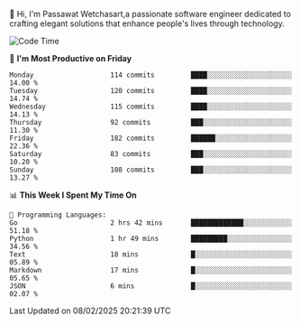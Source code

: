 
👋 Hi, I'm Passawat Wetchasart,a passionate software engineer dedicated to crafting elegant solutions that enhance people's lives through technology.


<!--START_SECTION:waka-->
![Code Time](http://img.shields.io/badge/Code%20Time-1%2C929%20hrs%2044%20mins-blue)

📅 **I'm Most Productive on Friday** 

```text
Monday                   114 commits         ████░░░░░░░░░░░░░░░░░░░░░   14.00 % 
Tuesday                  120 commits         ████░░░░░░░░░░░░░░░░░░░░░   14.74 % 
Wednesday                115 commits         ████░░░░░░░░░░░░░░░░░░░░░   14.13 % 
Thursday                 92 commits          ███░░░░░░░░░░░░░░░░░░░░░░   11.30 % 
Friday                   182 commits         ██████░░░░░░░░░░░░░░░░░░░   22.36 % 
Saturday                 83 commits          ███░░░░░░░░░░░░░░░░░░░░░░   10.20 % 
Sunday                   108 commits         ███░░░░░░░░░░░░░░░░░░░░░░   13.27 % 
```


📊 **This Week I Spent My Time On** 

```text
💬 Programming Languages: 
Go                       2 hrs 42 mins       █████████████░░░░░░░░░░░░   51.18 % 
Python                   1 hr 49 mins        █████████░░░░░░░░░░░░░░░░   34.56 % 
Text                     18 mins             █░░░░░░░░░░░░░░░░░░░░░░░░   05.89 % 
Markdown                 17 mins             █░░░░░░░░░░░░░░░░░░░░░░░░   05.65 % 
JSON                     6 mins              █░░░░░░░░░░░░░░░░░░░░░░░░   02.07 % 
```


 Last Updated on 08/02/2025 20:21:39 UTC
<!--END_SECTION:waka-->

<!--
**markpassawat/markpassawat** is a ✨ _special_ ✨ repository because its `README.md` (this file) appears on your GitHub profile.

Here are some ideas to get you started:

- 🔭 I’m currently working on ...
- 🌱 I’m currently learning ...
- 👯 I’m looking to collaborate on ...
- 🤔 I’m looking for help with ...
- 💬 Ask me about ...
- 📫 How to reach me: ...
- 😄 Pronouns: He/Him
- ⚡ Fun fact: ...
-->
